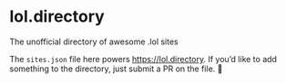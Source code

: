 # lol.directory
The unofficial directory of awesome .lol sites

The `sites.json` file here powers https://lol.directory. If you’d like to add something to the directory, just submit a PR on the file. 🥳
